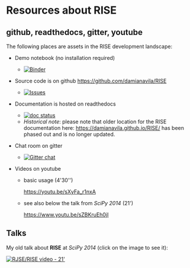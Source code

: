 # Resources about RISE

## github, readthedocs, gitter, youtube

The following places are assets in the RISE development landscape:

* Demo notebook (no installation required)
  * [![Binder](https://mybinder.org/badge.svg)](https://mybinder.org/v2/gh/damianavila/RISE/master?filepath=examples%2FREADME.ipynb)

* Source code is on github <https://github.com/damianavila/RISE>
  * [![Issues](http://img.shields.io/github/issues/damianavila/RISE.svg)](https://github.com/damianavila/RISE/issues)

* Documentation is hosted on readthedocs
  * [![doc status](https://readthedocs.org/projects/rise/badge)](http://rise.readthedocs.io/)
  * *Historical note*: please note that older location for the RISE documentation here: <https://damianavila.github.io/RISE/> has been phased out and is no longer updated.

* Chat room on gitter
  * [![Gitter chat](https://badges.gitter.im/damianavila/RISE.png)](https://gitter.im/damianavila/RISE "Gitter chat")

* Videos on youtube
  * basic usage (4'30'')

    <https://youtu.be/sXyFa_r1nxA>
  * see also below the talk from *SciPy 2014* (21')

    <https://www.youtu.be/sZBKruEh0jI>


## Talks

My old talk about **RISE** at *SciPy 2014* (click on the image to see it):

[![RJSE/RISE video - 21'](http://img.youtube.com/vi/sZBKruEh0jI/0.jpg)](https://www.youtube.com/watch?v=sZBKruEh0jI)
